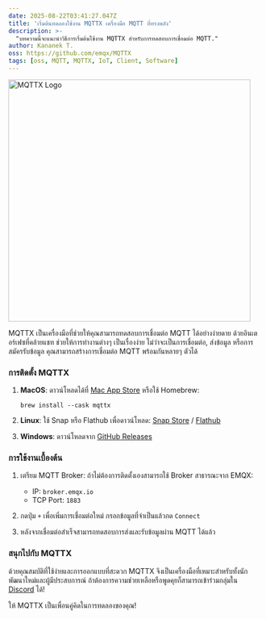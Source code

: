 ```yaml
---
date: 2025-08-22T03:41:27.047Z
title: 'เริ่มต้นทดลองใช้งาน MQTTX เครื่องมือ MQTT ที่ทรงพลัง'
description: >-
  "บทความนี้จะแนะนำวิธีการเริ่มต้นใช้งาน MQTTX สำหรับการทดสอบการเชื่อมต่อ MQTT."
author: Kananek T.
oss: https://github.com/emqx/MQTTX
tags: [oss, MQTT, MQTTX, IoT, Client, Software]
---
```


<img src="./assets/mqttx-logo.png" width="480" alt="MQTTX Logo" />

MQTTX เป็นเครื่องมือที่ช่วยให้คุณสามารถทดสอบการเชื่อมต่อ MQTT ได้อย่างง่ายดาย ด้วยอินเตอร์เฟซที่คล้ายแชท ช่วยให้การทำงานต่างๆ เป็นเรื่องง่าย ไม่ว่าจะเป็นการเชื่อมต่อ, ส่งข้อมูล หรือการสมัครรับข้อมูล คุณสามารถสร้างการเชื่อมต่อ MQTT พร้อมกันหลายๆ ตัวได้

### การติดตั้ง MQTTX

1. **MacOS**: ดาวน์โหลดได้ที่ [Mac App Store](https://apps.apple.com/us/app/mqttx/id1514074565?mt=12) หรือใช้ Homebrew:

   ```shell
   brew install --cask mqttx
   ```

2. **Linux**: ใช้ Snap หรือ Flathub เพื่อดาวน์โหลด:
   [Snap Store](https://snapcraft.io/mqttx) / [Flathub](https://flathub.org/apps/details/com.emqx.MQTTX)

3. **Windows**: ดาวน์โหลดจาก [GitHub Releases](https://github.com/emqx/MQTTX/releases)

### การใช้งานเบื้องต้น

1. เตรียม MQTT Broker: ถ้าไม่ต้องการติดตั้งเองสามารถใช้ Broker สาธารณะจาก EMQX:
   - IP: `broker.emqx.io`
   - TCP Port: `1883`

2. กดปุ่ม `+` เพื่อเพิ่มการเชื่อมต่อใหม่ กรอกข้อมูลที่จำเป็นแล้วกด `Connect`

3. หลังจากเชื่อมต่อสำเร็จสามารถทดสอบการส่งและรับข้อมูลผ่าน MQTT ได้แล้ว

### สนุกไปกับ MQTTX

ด้วยคุณสมบัติที่ใช้ง่ายและการออกแบบที่สะดวก MQTTX จึงเป็นเครื่องมือที่เหมาะสำหรับทั้งนักพัฒนาใหม่และผู้มีประสบการณ์ ถ้าต้องการความช่วยเหลือหรือพูดคุยก็สามารถเข้าร่วมกลุ่มใน [Discord](https://discord.gg/xYGf3fQnES) ได้!

ให้ MQTTX เป็นเพื่อนคู่คิดในการทดลองของคุณ!
